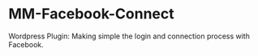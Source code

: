# MM-Facebook-Connect
Wordpress Plugin: Making simple the login and connection process with Facebook.
